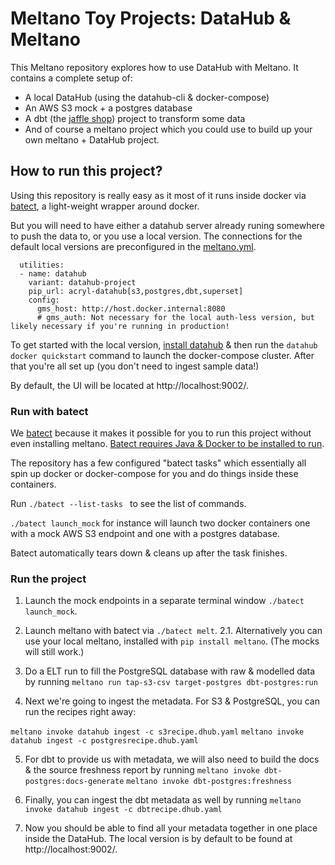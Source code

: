 # Meltano Toy Projects: DataHub & Meltano
This Meltano repository explores how to use DataHub with Meltano. It contains a complete setup of:
- A local DataHub (using the datahub-cli & docker-compose)
- An AWS S3 mock + a postgres database
- A dbt (the [jaffle shop](https://github.com/dbt-labs/jaffle_shop)) project to transform some data
- And of course a meltano project which you could use to build up your own meltano + DataHub project.

## How to run this project?
Using this repository is really easy as it most of it runs inside docker via [batect](https://batect.dev/), a light-weight wrapper around docker. 

But you will need to have either a datahub server already runing somewhere to push the data to, or you use a local version. The connections
for the default local versions are preconfigured in the [meltano.yml](new_project/meltano.yml). 

```
  utilities:
  - name: datahub
    variant: datahub-project
    pip_url: acryl-datahub[s3,postgres,dbt,superset]
    config:
      gms_host: http://host.docker.internal:8080
      # gms_auth: Not necessary for the local auth-less version, but likely necessary if you're running in production!
```

To get started with the local version, [install datahub](https://datahubproject.io/docs/quickstart) & then run the ```datahub docker quickstart``` command to launch the docker-compose cluster. After that you're all set up (you don't need to ingest sample data!)

By default, the UI will be located at http://localhost:9002/.

### Run with batect
We [batect](https://batect.dev/) because it makes it possible for you to run this project without even installing meltano. [Batect requires Java & Docker to be installed to run](https://batect.dev/docs/getting-started/requirements). 

The repository has a few configured "batect tasks" which essentially all spin up docker or docker-compose for you and do things inside these containers.

Run  ```./batect --list-tasks ``` to see the list of commands.

```./batect launch_mock``` for instance will launch two docker containers one with a mock AWS S3 endpoint and one with a postgres database.

Batect automatically tears down & cleans up after the task finishes.

### Run the project

1. Launch the mock endpoints in a separate terminal window ```./batect launch_mock```.

2. Launch meltano with batect via ```./batect melt```.
2.1. Alternatively you can use your local meltano, installed with ```pip install meltano```. (The mocks will still work.)

3. Do a ELT run to fill the PostgreSQL database with raw & modelled data by running ```meltano run tap-s3-csv target-postgres dbt-postgres:run```

4. Next we're going to ingest the metadata. For S3 & PostgreSQL, you can run the recipes right away:

```meltano invoke datahub ingest -c s3recipe.dhub.yaml```
```meltano invoke datahub ingest -c postgresrecipe.dhub.yaml```

5. For dbt to provide us with metadata, we will also need to build the docs & the source freshness report by running
```meltano invoke dbt-postgres:docs-generate```
```meltano invoke dbt-postgres:freshness```

6. Finally, you can ingest the dbt metadata as well by running
```meltano invoke datahub ingest -c dbtrecipe.dhub.yaml```

7. Now you should be able to find all your metadata together in one place inside the DataHub. The local version is by default to be found at http://localhost:9002/. 